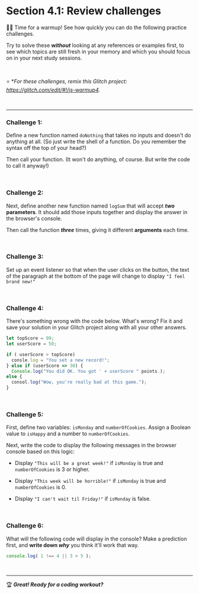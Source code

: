 # Section 4.1: Review challenges

:weight_lifting_man: Time for a warmup! See how quickly you can do the following practice challenges.

Try to solve these ***without*** looking at any references or examples first, to see which topics are still fresh in your memory and which you should focus on in your next study sessions.

<br/>

:star: **For these challenges, remix this Glitch project: https://glitch.com/edit/#!/js-warmup4.*

<br/>

<hr/>

### Challenge 1:

Define a new function named `doNothing` that takes no inputs and doesn't do anything at all. (So just write the shell of a function. Do you remember the syntax off the top of your head?)

Then call your function. (It won't do anything, of course. But write the code to call it anyway!)

<br/>

### Challenge 2:

Next, define another new function named `logSum` that will accept ***two* parameters**. It should add those inputs together and display the answer in the browser's console.

Then call the function ***three*** times, giving it different **arguments** each time.

<br/>

### Challenge 3:

Set up an event listener so that when the user clicks on the button, the text of the paragraph at the bottom of the page will change to display `"I feel brand new!"`

<br/>

### Challenge 4:

There's something wrong with the code below. What's wrong? Fix it and save your solution in your Glitch project along with all your other answers.

```javascript
let topScore = 99;
let userScore = 50;

if ( userScore > topScore)
  consle.log = "You set a new record!";
} else if (userScore => 30) {
  Console.log("You did OK. You got ' + userScore " points.);
else {
  consol.log("Wow, you're really bad at this game.");
}
```

<br/>

### Challenge 5:

First, define two variables: `isMonday` and `numberOfCookies`. Assign a Boolean value to `isHappy` and a number to `numberOfCookies`.

Next, write the code to display the following messages in the browser console based on this logic:

  - Display `"This will be a great week!"` if `isMonday` is true and `numberOfCookies` is 3 or higher.
  
  - Display `"This week will be horrible!"` if `isMonday` is true and `numberOfCookies` is 0.
  
  - Display `"I can't wait til Friday!"` if `isMonday` is false.
  
<br/>

### Challenge 6:

What will the following code will display in the console? Make a prediction first, and **write down *why*** you think it'll work that way.

```javascript
console.log( 1 !== 4 || 3 > 5 );
```

<br/>

<hr/>

:trophy: ***Great! Ready for a coding workout?***

